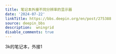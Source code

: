 ```yaml
---
title: 笔记本外接不同分辨率的显示器
date: '2024-07-22'
linkTitle: https://bbs.deepin.org/en/post/275388
source: deepin_bbs
description:  wningrid 
disable_comments: true
---
```

3k的笔记本，外接1
